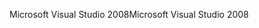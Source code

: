 <span data-ttu-id="ab091-101">Microsoft Visual Studio 2008</span><span class="sxs-lookup"><span data-stu-id="ab091-101">Microsoft Visual Studio 2008</span></span>